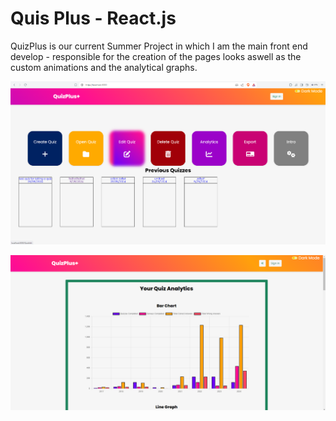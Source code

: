 # Quis Plus - React.js

QuizPlus is our current Summer Project in which I am the main front end develop - responsible for the creation of the pages looks aswell as the custom animations and the analytical graphs.

![QuizHome](quizplushome.png)

![QuizAnalytics](quizplusanalytics.png)
